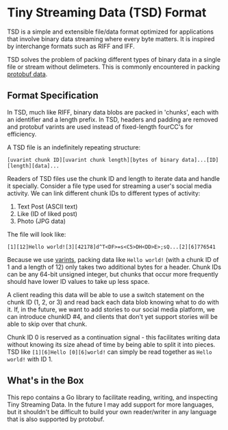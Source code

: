 # Tiny Streaming Data (TSD) Format

TSD is a simple and extensible file/data format optimized for applications that involve binary data streaming where every byte matters. It is inspired by interchange formats such as RIFF and IFF.

TSD solves the problem of packing different types of binary data in a single file or stream without delimeters. This is commonly encountered in packing [protobuf data](https://developers.google.com/protocol-buffers/docs/techniques#streaming).

## Format Specification

In TSD, much like RIFF, binary data blobs are packed in 'chunks', each with an identifier and a length prefix. In TSD, headers and padding are removed and protobuf varints are used instead of fixed-length fourCC's for efficiency.

A TSD file is an indefinitely repeating structure:

`[uvarint chunk ID][uvarint chunk length][bytes of binary data]...[ID][length][data]...`

Readers of TSD files use the chunk ID and length to iterate data and handle it specially. Consider a file type used for streaming a user's social media activity. We can link different chunk IDs to different types of activity:

1. Text Post (ASCII text)
2. Like (ID of liked post)
3. Photo (JPG data)

The file will look like: 

`[1][12]Hello world![3][42178]d^T<DF>=s<C5>DН<DD>E>;sԚ...[2][6]776541`

Because we use [varints](https://developers.google.com/protocol-buffers/docs/encoding#varints), packing data like `Hello world!` (with a chunk ID of 1 and a length of 12) only takes two additional bytes for a header. Chunk IDs can be any 64-bit unsigned integer, but chunks that occur more frequently should have lower ID values to take up less space.

A client reading this data will be able to use a switch statement on the chunk ID (1, 2, or 3) and read back each data blob knowing what to do with it. If, in the future, we want to add stories to our social media platform, we can introduce chunkID #4, and clients that don't yet support stories will be able to skip over that chunk.

Chunk ID 0 is reserved as a continuation signal - this facilitates writing data without knowing its size ahead of time by being able to split it into pieces. TSD like `[1][6]Hello [0][6]world!` can simply be read together as `Hello world!` with ID 1.

## What's in the Box

This repo contains a Go library to facilitate reading, writing, and inspecting Tiny Streaming Data. In the future I may add support for more languages, but it shouldn't be difficult to build your own reader/writer in any language that is also supported by protobuf.
